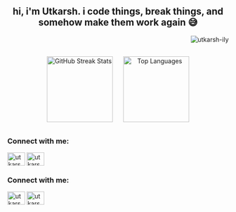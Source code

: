 <h2 align="center">
  hi, i'm Utkarsh. i code things, break things, and somehow make them work again 😅
</h2>
<p align="right"> <img src="https://komarev.com/ghpvc/?username=utkarsh-ily&label=Profile%20views&color=0e75b6&style=flat" alt="utkarsh-ily" /> </p>
<div align="center" style="margin-top: 20px;">
  <img 
    src="https://github-readme-streak-stats-eight.vercel.app?user=Utkarsh-ily&theme=dark" 
    height="150" 
    alt="GitHub Streak Stats" 
    style="margin: 10px;"
  />
  <img 
    src="https://github-readme-stats.vercel.app/api/top-langs?username=Utkarsh-ily&locale=en&layout=compact&card_width=320&langs_count=7&theme=dark" 
    height="150" 
    alt="Top Languages" 
    style="margin: 10px;"
  />
</div>

<h3 align="left">Connect with me:</h3>
<p align="left">
<a href="https://instagram.com/utkarsh_ily" target="blank"><img align="center" src="https://raw.githubusercontent.com/rahuldkjain/github-profile-readme-generator/master/src/images/icons/Social/instagram.svg" alt="utkarsh_ily" height="30" width="40" /></a>
<a href="https://www.leetcode.com/utkarsh_ily" target="blank"><img align="center" src="https://raw.githubusercontent.com/rahuldkjain/github-profile-readme-generator/master/src/images/icons/Social/leet-code.svg" alt="utkarsh_ily" height="30" width="40" /></a>
</p>
</div>

<h3 align="left">Connect with me:</h3>
<p align="left">
<a href="https://instagram.com/utkarsh_ily" target="blank"><img align="center" src="https://raw.githubusercontent.com/rahuldkjain/github-profile-readme-generator/master/src/images/icons/Social/instagram.svg" alt="utkarsh_ily" height="30" width="40" /></a>
<a href="https://www.leetcode.com/utkarsh_ily" target="blank"><img align="center" src="https://raw.githubusercontent.com/rahuldkjain/github-profile-readme-generator/master/src/images/icons/Social/leet-code.svg" alt="utkarsh_ily" height="30" width="40" /></a>
</p>
